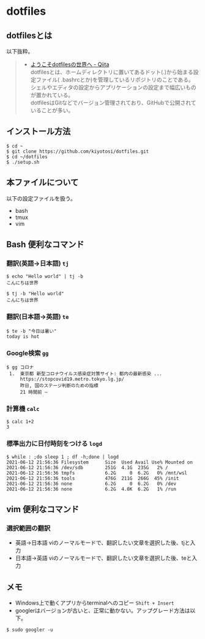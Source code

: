 # dotfiles
## dotfilesとは
  以下抜粋。  
>- [ようこそdotfilesの世界へ - Qiita  ](https://qiita.com/yutakatay/items/c6c7584d9795799ee164)  
>  dotfilesとは、ホームディレクトリに置いてあるドット(.)から始まる設定ファイル(
>  .bashrcとか)を管理しているリポジトリのことである。  
>  シェルやエディタの設定からアプリケーションの設定まで幅広いものが置かれている。  
>  dotfilesはGitなどでバージョン管理されており、GitHubで公開されていることが多い。  

## インストール方法  
~~~
$ cd ~
$ git clone https://github.com/kiyotosi/dotfiles.git
$ cd ~/dotfiles
$ ./setup.sh
~~~

## 本ファイルについて
以下の設定ファイルを扱う。
- bash  
- tmux  
- vim  


## Bash 便利なコマンド
### 翻訳(英語→日本語) `tj`
~~~
$ echo "Hello world" | tj -b
こんにちは世界
~~~
~~~
$ tj -b "Hello world"
こんにちは世界
~~~
### 翻訳(日本語→英語) `te`
~~~
$ te -b "今日は暑い"
today is hot
~~~
### Google検索 `gg`
~~~
$ gg コロナ
 1.  東京都 新型コロナウイルス感染症対策サイト: 都内の最新感染 ...
     https://stopcovid19.metro.tokyo.lg.jp/
     昨日, 国のステージ判断のための指標
     21 時間前 —
~~~
### 計算機 `calc`
~~~
$ calc 1+2
3
~~~

### 標準出力に日付時刻をつける `logd`
~~~
$ while : ;do sleep 1 ; df -h;done | logd
2021-06-12 21:56:36 Filesystem      Size  Used Avail Use% Mounted on
2021-06-12 21:56:36 /dev/sdb        251G  4.1G  235G   2% /
2021-06-12 21:56:36 tmpfs           6.2G     0  6.2G   0% /mnt/wsl
2021-06-12 21:56:36 tools           476G  211G  266G  45% /init
2021-06-12 21:56:36 none            6.2G     0  6.2G   0% /dev
2021-06-12 21:56:36 none            6.2G  4.0K  6.2G   1% /run
~~~

## vim 便利なコマンド
### 選択範囲の翻訳
- 英語→日本語 viのノーマルモードで、翻訳したい文章を選択した後、tjと入力
- 日本語→英語 viのノーマルモードで、翻訳したい文章を選択した後、teと入力


## メモ
- Windows上で動くアプリからterminalへのコピー `Shift + Insert`  
- googlerはバージョンが古いと、正常に動かない。アップグレード方法は以下。  
~~~
$ sudo googler -u
~~~
